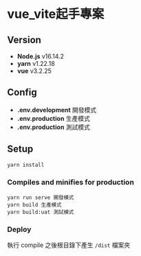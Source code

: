 # vue_vite起手專案

## Version

- **Node.js** v16.14.2
- **yarn** v1.22.18
- **vue** v3.2.25

## Config

- **.env.development** 開發模式
- **.env.production** 生產模式
- **.env.production** 測試模式

## Setup

```
yarn install
```

### Compiles and minifies for production

```
yarn run serve 開發模式
yarn build 生產模式
yarn build:uat 測試模式
```

### Deploy

執行 compile 之後根目錄下產生 `/dist` 檔案夾
